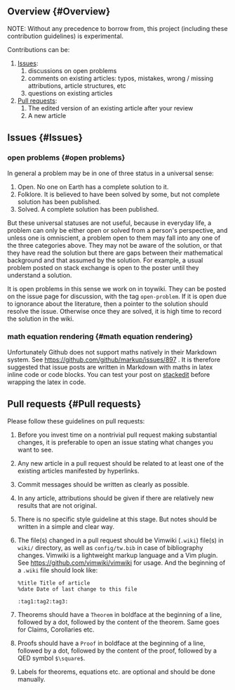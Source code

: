 Overview {#Overview}
--------

NOTE: Without any precedence to borrow from, this project (including
these contribution guidelines) is experimental.

Contributions can be:

1.  [Issues](https://github.com/ycpei/toywiki/issues):
    1.  discussions on open problems
    2.  comments on existing articles: typos, mistakes, wrong / missing
        attributions, article structures, etc
    3.  questions on existing articles
2.  [Pull requests](https://github.com/ycpei/toywiki/pulls):
    1.  The edited version of an existing article after your review
    2.  A new article

Issues {#Issues}
------

### open problems {#open problems}

In general a problem may be in one of three status in a universal sense:

1.  Open. No one on Earth has a complete solution to it.
2.  Folklore. It is believed to have been solved by some, but not
    complete solution has been published.
3.  Solved. A complete solution has been published.

But these universal statuses are not useful, because in everyday life, a
problem can only be either open or solved from a person\'s perspective,
and unless one is omniscient, a problem open to them may fall into any
one of the three categories above. They may not be aware of the
solution, or that they have read the solution but there are gaps between
their mathematical background and that assumed by the solution. For
example, a usual problem posted on stack exchange is open to the poster
until they understand a solution.

It is open problems in this sense we work on in toywiki. They can be
posted on the issue page for discussion, with the tag `open-problem`. If
it is open due to ignorance about the literature, then a pointer to the
solution should resolve the issue. Otherwise once they are solved, it is
high time to record the solution in the wiki.

### math equation rendering {#math equation rendering}

Unfortunately Github does not support maths natively in their Markdown
system. See <https://github.com/github/markup/issues/897> . It is
therefore suggested that issue posts are written in Markdown with maths
in latex inline code or code blocks. You can test your post on
[stackedit](https://stackedit.io/editor) before wrapping the latex in
code.

Pull requests {#Pull requests}
-------------

Please follow these guidelines on pull requests:

1.  Before you invest time on a nontrivial pull request making
    substantial changes, it is preferable to open an issue stating what
    changes you want to see.
2.  Any new article in a pull request should be related to at least one
    of the existing articles manifested by hyperlinks.
3.  Commit messages should be written as clearly as possible.
4.  In any article, attributions should be given if there are relatively
    new results that are not original.
5.  There is no specific style guideline at this stage. But notes should
    be written in a simple and clear way.
6.  The file(s) changed in a pull request should be Vimwiki (`.wiki`)
    file(s) in `wiki/` directory, as well as `config/tw.bib` in case of
    bibliography changes. Vimwiki is a lightweight markup language and a
    Vim plugin. See <https://github.com/vimwiki/vimwiki> for usage. And
    the beginning of a `.wiki` file should look like:

        %title Title of article
        %date Date of last change to this file

        :tag1:tag2:tag3:

7.  Theorems should have a `Theorem` in boldface at the beginning of a
    line, followed by a dot, followed by the content of the theorem.
    Same goes for Claims, Corollaries etc.
8.  Proofs should have a `Proof` in boldface at the beginning of a line,
    followed by a dot, followed by the content of the proof, followed by
    a QED symbol `$\square$`.
9.  Labels for theorems, equations etc. are optional and should be done
    manually.
